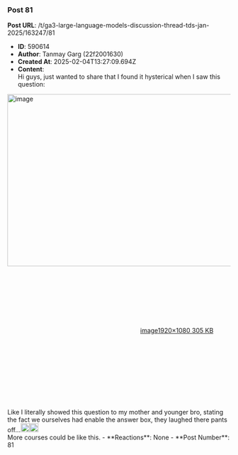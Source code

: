 ### Post 81
**Post URL**: /t/ga3-large-language-models-discussion-thread-tds-jan-2025/163247/81
- **ID**: 590614
- **Author**: Tanmay Garg (22f2001630)
- **Created At**: 2025-02-04T13:27:09.694Z
- **Content**:  
  Hi guys, just wanted to share that I found it hysterical when I saw this question:<br>
<div class="lightbox-wrapper"><a class="lightbox" href="https://europe1.discourse-cdn.com/flex013/uploads/iitm/original/3X/1/8/186f9bdca2765063fc8a6cfadc3e7b489543bfd4.png" data-download-href="/uploads/short-url/3uazXYiC4brtL9ropoTKR0yZDUM.png?dl=1" title="image" rel="noopener nofollow ugc"><img src="https://europe1.discourse-cdn.com/flex013/uploads/iitm/optimized/3X/1/8/186f9bdca2765063fc8a6cfadc3e7b489543bfd4_2_690x388.png" alt="image" data-base62-sha1="3uazXYiC4brtL9ropoTKR0yZDUM" width="690" height="388" srcset="https://europe1.discourse-cdn.com/flex013/uploads/iitm/optimized/3X/1/8/186f9bdca2765063fc8a6cfadc3e7b489543bfd4_2_690x388.png, https://europe1.discourse-cdn.com/flex013/uploads/iitm/optimized/3X/1/8/186f9bdca2765063fc8a6cfadc3e7b489543bfd4_2_1035x582.png 1.5x, https://europe1.discourse-cdn.com/flex013/uploads/iitm/optimized/3X/1/8/186f9bdca2765063fc8a6cfadc3e7b489543bfd4_2_1380x776.png 2x" data-dominant-color="D0DBDA"><div class="meta"><svg class="fa d-icon d-icon-far-image svg-icon" aria-hidden="true"><use href="#far-image"></use></svg><span class="filename">image</span><span class="informations">1920×1080 305 KB</span><svg class="fa d-icon d-icon-discourse-expand svg-icon" aria-hidden="true"><use href="#discourse-expand"></use></svg></div></a></div><br>
Like I literally showed this question to my mother and younger bro, stating the fact we ourselves had enable the answer box, they laughed there pants off…<img src="https://emoji.discourse-cdn.com/google/joy.png?v=12" title=":joy:" class="emoji" alt=":joy:" loading="lazy" width="20" height="20"><img src="https://emoji.discourse-cdn.com/google/joy.png?v=12" title=":joy:" class="emoji" alt=":joy:" loading="lazy" width="20" height="20"><br>
More courses could be like this.
- **Reactions**: None
- **Post Number**: 81

